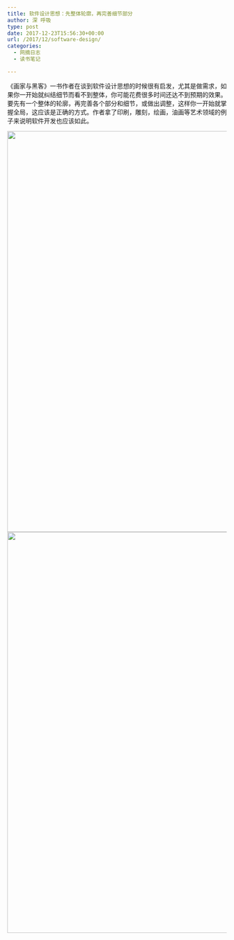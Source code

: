 ```yaml
---
title: 软件设计思想：先整体轮廓，再完善细节部分
author: 深 呼吸
type: post
date: 2017-12-23T15:56:30+00:00
url: /2017/12/software-design/
categories:
  - 网摘日志
  - 读书笔记

---
```

《画家与黑客》一书作者在谈到软件设计思想的时候很有启发，尤其是做需求，如果你一开始就纠结细节而看不到整体，你可能花费很多时间还达不到预期的效果。要先有一个整体的轮廓，再完善各个部分和细节，或做出调整，这样你一开始就掌握全局，这应该是正确的方式。作者拿了印刷，雕刻，绘画，油画等艺术领域的例子来说明软件开发也应该如此。

<!--more-->

 <img class="alignnone size-full wp-image-11902" src="https://blog.tanteng.me/wp-content/uploads/2017/12/62669ad9gy1fmvpzn6cxij216o1kwdte.jpg" alt="" width="690" height="920" /><img class="alignnone size-full wp-image-11903" src="https://blog.tanteng.me/wp-content/uploads/2017/12/62669ad9gy1fmvpzoqnuhj216o1kwgyz.jpg" alt="" width="690" height="920" />